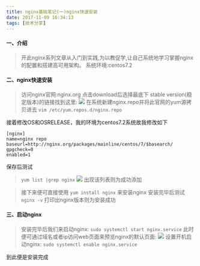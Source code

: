 ```yaml
---
title: nginx基础笔记(一)nginx快速安装
date: 2017-11-09 16:34:13
tags: [技术分享]
---
```

#### 一、介绍
> 开此nginx系列文章从入门到实践,为以教促学,让自己系统地学习掌握nginx的配置和搭建高可用架构。
系统环境:centos7.2

#### 二、nginx快速安装
>访问nginx官网:nginx.org 点击download后选择最底下 stable version(稳定版本)的链接找到这里:
![](http://upload-images.jianshu.io/upload_images/2660278-0174a81150a15f5c.png?imageMogr2/auto-orient/strip%7CimageView2/2/w/1240)
在系统新建nginx.repo并将此官网的yum源拷贝进去
```vim /etc/yum.repos.d/nginx.repo```

接着修改OS和OSRELEASE，我的环境为centos7.2系统故我修改如下
```
[nginx]
name=nginx repo
baseurl=http://nginx.org/packages/mainline/centos/7/$basearch/
gpgcheck=0
enabled=1
```

保存后测试
>```yum list |grep nginx```
![](http://upload-images.jianshu.io/upload_images/2660278-38a62ef92a9decc1.png?imageMogr2/auto-orient/strip%7CimageView2/2/w/1240)
出现该列表则为成功添加

>接下来便可直接使用
```yum install nginx``` 
来安装nginx
安装完毕后测试
>```nginx -v``` 
打印出nginx版本则为安装成功

#### 三、启动nginx
> 安装完毕后我们来启动nginx:
```sudo systemctl start nginx.service```
此时便可通过域名或者ip访问web页面来预览nginx的默认页面:
![](http://upload-images.jianshu.io/upload_images/2660278-01ea50292c2fc8c2.png?imageMogr2/auto-orient/strip%7CimageView2/2/w/1240)
设置开机启动nginx:
```sudo systemctl enable nginx.service```

到此便是安装完成
